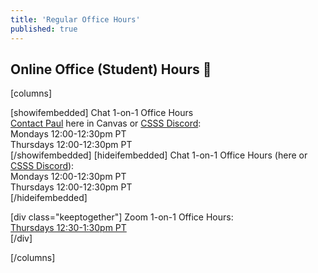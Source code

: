 ```yaml
---
title: 'Regular Office Hours'
published: true
---
```


## Online Office (Student) Hours 🏫

[columns]

[showifembedded]
Chat 1-on-1 Office Hours  
[Contact Paul](https://canvas.sfu.ca/courses/59869/external_tools/21638) here in Canvas or [CSSS Discord](https://t.co/GZQUc6iVjS):   
Mondays 12:00-12:30pm PT  
Thursdays 12:00-12:30pm PT  
[/showifembedded]
[hideifembedded]
Chat 1-on-1 Office Hours (here or [CSSS Discord](https://t.co/GZQUc6iVjS)):  
Mondays 12:00-12:30pm PT  
Thursdays 12:00-12:30pm PT  
[/hideifembedded]


[div class="keeptogether"]
Zoom 1-on-1 Office Hours:  
[Thursdays 12:30-1:30pm PT](https://www2.cs.sfu.ca/CourseCentral/363/paulh/1-on-1-office-hours/)  
[/div]

[/columns]
